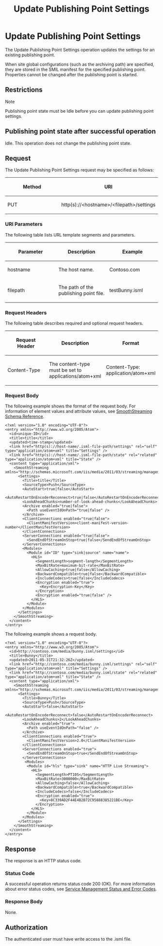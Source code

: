 ﻿---
title: Update Publishing Point Settings
TOCTitle: Update Publishing Point Settings
ms:assetid: 9b5fd249-e353-4d94-ac83-08757314881b
ms:mtpsurl: https://msdn.microsoft.com/en-us/library/Hh206011(v=VS.90)
ms:contentKeyID: 35990945
ms.date: 05/02/2012
mtps_version: v=VS.90
---

# Update Publishing Point Settings

The Update Publishing Point Settings operation updates the settings for an existing publishing point.

When site global configurations (such as the archiving path) are specified, they are stored in the SMIL manifest for the specified publishing point. Properties cannot be changed after the publishing point is started.

## Restrictions


> [!NOTE]
> <P>Publishing point state must be Idle before you can update publishing point settings.</P>



## Publishing point state after successful operation

Idle. This operation does not change the publishing point state.

## Request

The Update Publishing Point Settings request may be specified as follows:

<table>
<colgroup>
<col style="width: 50%" />
<col style="width: 50%" />
</colgroup>
<thead>
<tr class="header">
<th><p>Method</p></th>
<th><p>URI</p></th>
</tr>
</thead>
<tbody>
<tr class="odd">
<td><p>PUT</p></td>
<td><p>http(s)://&lt;hostname&gt;/&lt;filepath&gt;/settings</p></td>
</tr>
</tbody>
</table>


### URI Parameters

The following table lists URL template segments and parameters.

<table>
<colgroup>
<col style="width: 33%" />
<col style="width: 33%" />
<col style="width: 33%" />
</colgroup>
<thead>
<tr class="header">
<th><p>Parameter</p></th>
<th><p>Description</p></th>
<th><p>Example</p></th>
</tr>
</thead>
<tbody>
<tr class="odd">
<td><p>hostname</p></td>
<td><p>The host name.</p></td>
<td><p>Contoso.com</p></td>
</tr>
<tr class="even">
<td><p>filepath</p></td>
<td><p>The path of the publishing point file.</p></td>
<td><p>testBunny.isml</p></td>
</tr>
</tbody>
</table>


### Request Headers

The following table describes required and optional request headers.

<table>
<colgroup>
<col style="width: 33%" />
<col style="width: 33%" />
<col style="width: 33%" />
</colgroup>
<thead>
<tr class="header">
<th><p>Request Header</p></th>
<th><p>Description</p></th>
<th><p>Format</p></th>
</tr>
</thead>
<tbody>
<tr class="odd">
<td><p>Content-Type</p></td>
<td><p>The content-type must be set to applications/atom+xml</p></td>
<td><p>Content-Type: application/atom+xml</p></td>
</tr>
</tbody>
</table>


### Request Body

The following example shows the format of the request body. For information of element values and attribute values, see [SmoothStreaming Schema Reference](smoothstreaming-schema-reference.md).

    <?xml version="1.0" encoding="UTF-8"?>
    <entry xmlns="http://www.w3.org/2005/Atom">
      <id>unique-ID</id>
      <title>title</title>
      <updated>time-stamp</updated>
      <link href="http(s)://host-name/.isml-file-path/settings" rel="self" type="application/atom+xml" title="Settings" />
      <link href="http(s)://host-name/.isml-file-path/state" rel="related" type="application/atom+xml" title="State" />
      <content type="application/xml">
        <SmoothStreaming xmlns="http://schemas.microsoft.com/iis/media/2011/03/streaming/management">
          <Settings>
            <Title>title</Title>
            <SourceType>Push</SourceType>
            <AutoStart>true|false</AutoStart>
            <AutoRestartOnEncoderReconnect>true|false</AutoRestartOnEncoderReconnect>
            <LookAheadChunks>number-of-look-ahead-chunks</LookAheadChunks>
            <Archive enabled="true|false">
              <Path useEventIdOnPath="true|false" />
            </Archive>
            <ClientConnections enabled="true|false">
              <ClientManifestVersion>client-manifest-version-number</ClientManifestVersion>
            </ClientConnections>
            <ServerConnections enabled="true|false">
              <SendEndOfStreamOnStop>true|false</SendEndOfStreamOnStop>
            </ServerConnections>
            <Modules>
              <Module id="ID" type="sink|source" name="name">
                <HLS>
                  <SegmentLength>segment-length</SegmentLength>
                  <MaxBitRate>maximum-bit-rate</MaxBitRate>
                  <AllowCaching>true|false</AllowCaching>
                  <BackwardCompatible>true|false</BackwardCompatible>
                  <IncludeCodecs>true|false</IncludeCodecs>
                  <Encryption enabled="true">
                    <Key>Encryption-Key</Key>
                  </Encryption>
                  <Encryption enabled="true|false" />
                </HLS>
              </Module>
            </Modules>
          </Settings>
        </SmoothStreaming>
      </content>
    </entry>

The following example shows a request body.

    <?xml version="1.0" encoding="UTF-8"?>
    <entry xmlns="http://www.w3.org/2005/Atom">
      <id>http://contoso.com/media/bunny.isml/settings</id>
      <title>Bunny</title>
      <updated>2011-05-31T21:32:26Z</updated>
      <link href="http://contoso.com/media/bunny.isml/settings" rel="self" type="application/atom+xml" title="Settings" />
      <link href="http://contoso.com/media/bunny.isml/state" rel="related" type="application/atom+xml" title="State" />
      <content type="application/xml">
        <SmoothStreaming xmlns="http://schemas.microsoft.com/iis/media/2011/03/streaming/management">
          <Settings>
            <Title>Bunny</Title>
            <SourceType>Push</SourceType>
            <AutoStart>false</AutoStart>
            <AutoRestartOnEncoderReconnect>false</AutoRestartOnEncoderReconnect>
            <LookAheadChunks>2</LookAheadChunks>
            <Archive enabled="true">
              <Path useEventIdOnPath="false" />
            </Archive>
            <ClientConnections enabled="true">
              <ClientManifestVersion>2.0</ClientManifestVersion>
            </ClientConnections>
            <ServerConnections enabled="true">
              <SendEndOfStreamOnStop>true</SendEndOfStreamOnStop>
            </ServerConnections>
             <Modules>
              <Module id="hls" type="sink" name="HTTP Live Streaming">
                <HLS>
                  <SegmentLength>PT10S</SegmentLength>
                  <MaxBitRate>3000000</MaxBitRate>
                  <AllowCaching>false</AllowCaching>
                  <BackwardCompatible>true</BackwardCompatible>
                  <IncludeCodecs>false</IncludeCodecs>
                  <Encryption enabled="true">
                    <Key>8C339AD2F44E4B2B72C95888385221BE</Key>
                  </Encryption>
                </HLS>
              </Module>
            </Modules>
          </Settings>
        </SmoothStreaming>
      </content>
    </entry>

## Response

The response is an HTTP status code.

### Status Code

A successful operation returns status code 200 (OK). For more information about error status codes, see [Service Management Status and Error Codes](service-management-status-and-error-codes.md).

### Response Body

None.

## Authorization

The authenticated user must have write access to the .isml file.

